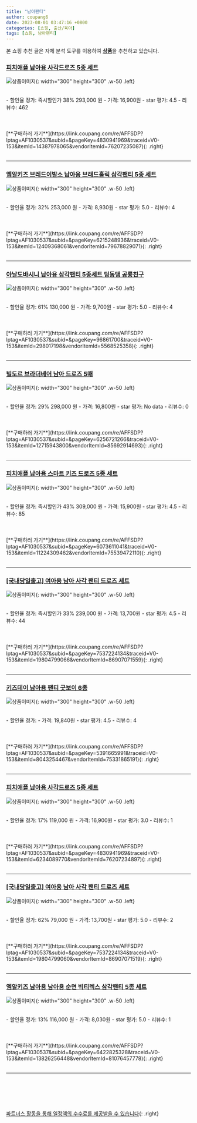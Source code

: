 ```yaml
---
title: "남아팬티"
author: coupang6
date: 2023-08-01 03:47:16 +0800
categories: [쇼핑, 출산/육아]
tags: [쇼핑, 남아팬티]
---
```


본 쇼핑 추천 글은 자체 분석 도구를 이용하여 [**상품**](https://link.coupang.com/a/bao1ui)을 추천하고 있습니다.

### [피치애플 남아용 사각드로즈 5종 세트](https://link.coupang.com/re/AFFSDP?lptag=AF1030537&subid=&pageKey=4830941969&traceid=V0-153&itemId=14387978065&vendorItemId=76207235087)

![상품이미지](https://thumbnail10.coupangcdn.com/thumbnails/remote/230x230ex/image/retail/images/1733281508484090-19ac09d6-42fd-4748-b29f-12ba7c2c568a.jpg){: width="300" height="300" .w-50 .left}


<br>
- 할인율 정가: 즉시할인가 38%  293,000   원
- 가격: 16,900원
- star 평가: 4.5
- 리뷰수: 462
<br>
<br>
<br>
<br>
[**구매하러 가기**](https://link.coupang.com/re/AFFSDP?lptag=AF1030537&subid=&pageKey=4830941969&traceid=V0-153&itemId=14387978065&vendorItemId=76207235087){: .right}
<br>
<br>

---

### [엠알키즈 브레드이발소 남아용 브래드홀릭 삼각팬티 5종 세트](https://link.coupang.com/re/AFFSDP?lptag=AF1030537&subid=&pageKey=6215248936&traceid=V0-153&itemId=12409368061&vendorItemId=79678829071)

![상품이미지](https://thumbnail9.coupangcdn.com/thumbnails/remote/230x230ex/image/rs_quotation_api/v6svfinh/704dc8532de843bb9112c1495e849bfa.jpg){: width="300" height="300" .w-50 .left}


<br>
- 할인율 정가: 32%  253,000   원
- 가격: 8,930원
- star 평가: 5.0
- 리뷰수: 4
<br>
<br>
<br>
<br>
[**구매하러 가기**](https://link.coupang.com/re/AFFSDP?lptag=AF1030537&subid=&pageKey=6215248936&traceid=V0-153&itemId=12409368061&vendorItemId=79678829071){: .right}
<br>
<br>

---

### [아날도바시니 남아용 삼각팬티 5종세트 딩동댕 공룡친구](https://link.coupang.com/re/AFFSDP?lptag=AF1030537&subid=&pageKey=96861700&traceid=V0-153&itemId=298017198&vendorItemId=5568525358)

![상품이미지](https://thumbnail8.coupangcdn.com/thumbnails/remote/230x230ex/image/product/image/vendoritem/2019/05/30/3733003034/1ea79182-479b-49c1-9574-060138d20aaa.jpg){: width="300" height="300" .w-50 .left}


<br>
- 할인율 정가: 61%  130,000   원
- 가격: 9,700원
- star 평가: 5.0
- 리뷰수: 4
<br>
<br>
<br>
<br>
[**구매하러 가기**](https://link.coupang.com/re/AFFSDP?lptag=AF1030537&subid=&pageKey=96861700&traceid=V0-153&itemId=298017198&vendorItemId=5568525358){: .right}
<br>
<br>

---

### [빌도르 브라더베어 남아 드로즈 5매](https://link.coupang.com/re/AFFSDP?lptag=AF1030537&subid=&pageKey=6256721266&traceid=V0-153&itemId=12715943800&vendorItemId=85692914693)

![상품이미지](https://thumbnail7.coupangcdn.com/thumbnails/remote/230x230ex/image/vendor_inventory/a757/80cbaeafdd2cd390c0320d948b4a7d8fb72cb7601cc0a440fbf268baabd8.jpg){: width="300" height="300" .w-50 .left}


<br>
- 할인율 정가: 29%  298,000   원
- 가격: 16,800원
- star 평가: No data
- 리뷰수: 0
<br>
<br>
<br>
<br>
[**구매하러 가기**](https://link.coupang.com/re/AFFSDP?lptag=AF1030537&subid=&pageKey=6256721266&traceid=V0-153&itemId=12715943800&vendorItemId=85692914693){: .right}
<br>
<br>

---

### [피치애플 남아용 스마트 키즈 드로즈 5종 세트](https://link.coupang.com/re/AFFSDP?lptag=AF1030537&subid=&pageKey=6073611041&traceid=V0-153&itemId=11224309462&vendorItemId=75539472110)

![상품이미지](https://thumbnail7.coupangcdn.com/thumbnails/remote/230x230ex/image/retail/images/10647859406226121-82650f6c-8f52-416c-8d32-3ef0f27efa6c.jpg){: width="300" height="300" .w-50 .left}


<br>
- 할인율 정가: 즉시할인가 43%  309,000   원
- 가격: 15,900원
- star 평가: 4.5
- 리뷰수: 85
<br>
<br>
<br>
<br>
[**구매하러 가기**](https://link.coupang.com/re/AFFSDP?lptag=AF1030537&subid=&pageKey=6073611041&traceid=V0-153&itemId=11224309462&vendorItemId=75539472110){: .right}
<br>
<br>

---

### [[국내당일출고] 여아용 남아 사각 팬티 드로즈 세트](https://link.coupang.com/re/AFFSDP?lptag=AF1030537&subid=&pageKey=7537224134&traceid=V0-153&itemId=19804799066&vendorItemId=86907071559)

![상품이미지](https://thumbnail10.coupangcdn.com/thumbnails/remote/230x230ex/image/vendor_inventory/17f3/6eafa1498969119dc450d70bcf612556178d53c7b0706c37caf76985bfd0.jpg){: width="300" height="300" .w-50 .left}


<br>
- 할인율 정가: 즉시할인가 33%  239,000   원
- 가격: 13,700원
- star 평가: 4.5
- 리뷰수: 44
<br>
<br>
<br>
<br>
[**구매하러 가기**](https://link.coupang.com/re/AFFSDP?lptag=AF1030537&subid=&pageKey=7537224134&traceid=V0-153&itemId=19804799066&vendorItemId=86907071559){: .right}
<br>
<br>

---

### [키즈데이 남아용 팬티 굿보이 6종](https://link.coupang.com/re/AFFSDP?lptag=AF1030537&subid=&pageKey=5391665991&traceid=V0-153&itemId=8043254467&vendorItemId=75331865191)

![상품이미지](https://thumbnail6.coupangcdn.com/thumbnails/remote/230x230ex/image/rs_quotation_api/ufsgi8xh/691eb0c276fc4808bbe9d9ec4627b9c2.jpg){: width="300" height="300" .w-50 .left}


<br>
- 할인율 정가: 
- 가격: 19,840원
- star 평가: 4.5
- 리뷰수: 4
<br>
<br>
<br>
<br>
[**구매하러 가기**](https://link.coupang.com/re/AFFSDP?lptag=AF1030537&subid=&pageKey=5391665991&traceid=V0-153&itemId=8043254467&vendorItemId=75331865191){: .right}
<br>
<br>

---

### [피치애플 남아용 사각드로즈 5종 세트](https://link.coupang.com/re/AFFSDP?lptag=AF1030537&subid=&pageKey=4830941969&traceid=V0-153&itemId=6234089770&vendorItemId=76207234897)

![상품이미지](https://thumbnail7.coupangcdn.com/thumbnails/remote/230x230ex/image/retail/images/3103219945149608-7b1a6c8e-91b2-4e7a-97aa-a1f4cdb84e8f.jpg){: width="300" height="300" .w-50 .left}


<br>
- 할인율 정가: 17%  119,000   원
- 가격: 16,900원
- star 평가: 3.0
- 리뷰수: 1
<br>
<br>
<br>
<br>
[**구매하러 가기**](https://link.coupang.com/re/AFFSDP?lptag=AF1030537&subid=&pageKey=4830941969&traceid=V0-153&itemId=6234089770&vendorItemId=76207234897){: .right}
<br>
<br>

---

### [[국내당일출고] 여아용 남아 사각 팬티 드로즈 세트](https://link.coupang.com/re/AFFSDP?lptag=AF1030537&subid=&pageKey=7537224134&traceid=V0-153&itemId=19804799060&vendorItemId=86907071519)

![상품이미지](https://thumbnail9.coupangcdn.com/thumbnails/remote/230x230ex/image/vendor_inventory/a46b/01528a320ef320081cd3510b975dc85a1e2bc3c2a9189bb38e3e5250da4c.jpg){: width="300" height="300" .w-50 .left}


<br>
- 할인율 정가: 62%  79,000   원
- 가격: 13,700원
- star 평가: 5.0
- 리뷰수: 2
<br>
<br>
<br>
<br>
[**구매하러 가기**](https://link.coupang.com/re/AFFSDP?lptag=AF1030537&subid=&pageKey=7537224134&traceid=V0-153&itemId=19804799060&vendorItemId=86907071519){: .right}
<br>
<br>

---

### [엠알키즈 남아용 남아용 순면 빅티렉스 삼각팬티 5종 세트](https://link.coupang.com/re/AFFSDP?lptag=AF1030537&subid=&pageKey=6422825328&traceid=V0-153&itemId=13826256448&vendorItemId=81076457778)

![상품이미지](https://thumbnail10.coupangcdn.com/thumbnails/remote/230x230ex/image/rs_quotation_api/oqzmwlcb/fad68f44e6a847c1a1a4c95b29b1c011.jpg){: width="300" height="300" .w-50 .left}


<br>
- 할인율 정가: 13%  116,000   원
- 가격: 8,030원
- star 평가: 5.0
- 리뷰수: 1
<br>
<br>
<br>
<br>
[**구매하러 가기**](https://link.coupang.com/re/AFFSDP?lptag=AF1030537&subid=&pageKey=6422825328&traceid=V0-153&itemId=13826256448&vendorItemId=81076457778){: .right}
<br>
<br>

---
<br><br><br><br><br> [파트너스 활동을 통해 일정액의 수수료를 제공받을 수 있습니다](https://link.coupang.com/a/bao1ui){: .right}